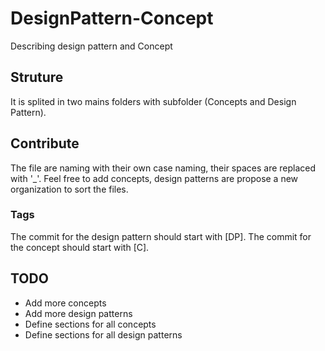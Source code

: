 # DesignPattern-Concept
Describing design pattern and Concept

## Struture
It is splited in two mains folders with subfolder (Concepts and Design Pattern).

## Contribute
The file are naming with their own case naming, their spaces are replaced with '_'.
Feel free to add concepts, design patterns are propose a new organization to sort the files.

### Tags
The commit for the design pattern should start with [DP].
The commit for the concept should start with [C].

## TODO
* Add more concepts
* Add more design patterns
* Define sections for all concepts
* Define sections for all design patterns